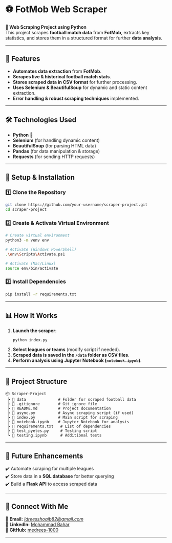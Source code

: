 # ⚽ FotMob Web Scraper

**📌 Web Scraping Project using Python**  
This project scrapes **football match data** from **FotMob**, extracts key statistics, and stores them in a structured format for further **data analysis**.

---

## 🚀 Features

- **Automates data extraction** from **FotMob**.
- **Scrapes live & historical football match stats**.
- **Stores scraped data in CSV format** for further processing.
- **Uses Selenium & BeautifulSoup** for dynamic and static content extraction.
- **Error handling & robust scraping techniques** implemented.

---

## 🛠 Technologies Used

- **Python** 🐍
- **Selenium** (for handling dynamic content)
- **BeautifulSoup** (for parsing HTML data)
- **Pandas** (for data manipulation & storage)
- **Requests** (for sending HTTP requests)

---

## 🔧 Setup & Installation

### **1️⃣ Clone the Repository**
```bash
git clone https://github.com/your-username/scraper-project.git
cd scraper-project
```

### **2️⃣ Create & Activate Virtual Environment**
```bash
# Create virtual environment
python3 -m venv env

# Activate (Windows PowerShell)
.\env\Scripts\Activate.ps1  

# Activate (Mac/Linux)
source env/bin/activate
```

### **3️⃣ Install Dependencies**
```bash
pip install -r requirements.txt
```

---

## 📊 How It Works

1. **Launch the scraper**:
   ```bash
   python index.py
   ```
2. **Select leagues or teams** (modify script if needed).
3. **Scraped data is saved in the `/data` folder as CSV files**.
4. **Perform analysis using Jupyter Notebook (`notebook.ipynb`)**.

---

## 📂 Project Structure

```
📦 Scraper-Project
 ┣ 📂 data              # Folder for scraped football data
 ┣ 📜 .gitignore        # Git ignore file
 ┣ 📜 README.md         # Project documentation
 ┣ 📜 async.py          # Async scraping script (if used)
 ┣ 📜 index.py          # Main script for scraping
 ┣ 📜 notebook.ipynb    # Jupyter Notebook for analysis
 ┣ 📜 requirements.txt   # List of dependencies
 ┣ 📜 test_pyetes.py     # Testing script
 ┗ 📜 testing.ipynb      # Additional tests
```

---

## 📌 Future Enhancements

✔️ Automate scraping for multiple leagues  
✔️ Store data in a **SQL database** for better querying  
✔️ Build a **Flask API** to access scraped data  

---

## 🤝 Connect With Me  

📧 **Email:** *Idreesshoaib82@gmail.com*  
💼 **LinkedIn:** [Mohammad Bahar](https://www.linkedin.com/in/Mohammad-Edris)  
📂 **GitHub:** [medrees-1000](https://github.com/medrees-1000)  

---
